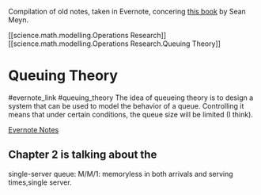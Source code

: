 
 Compilation of old notes, taken in Evernote, concering [this book](https://books.google.at/books/about/Control_Techniques_for_Complex_Networks.html?id=0OdSX2BZ4WIC&redir_esc=y) by Sean Meyn.


 [[science.math.modelling.Operations Research]]
 [[science.math.modelling.Operations Research.Queuing Theory]]

 # Queuing Theory

#evernote_link
#queuing_theory
 The idea of queueing theory is to design a system that can be used to model the behavior of a queue.
 Controlling it means that under certain conditions, the queue size will be limited (I think).

[Evernote Notes](https://www.evernote.com/client/web?referralSpecifier=mktgrepack_en_oo_web_hpg_V03&rememberMe=true&login=true#?b=79a34c9e-0c72-48bd-8a04-f229f21cc7b3&n=99b2089f-38b9-4c67-9052-82c52afe080c&)
 
## Chapter 2 is talking about the 
single-server queue: M/M/1: memoryless in both arrivals and serving times,single server.






 

